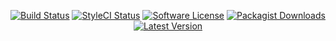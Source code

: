 <p align="center">
<a href="https://github.com/serv-tec/instagram/actions?query=workflow%3ATests"><img src="https://img.shields.io/github/actions/workflow/status/serv-tec/instagram/tests.yml?label=Tests&style=flat-square" alt="Build Status"></img></a>
<a href="https://github.styleci.io/repos/6816335"><img src="https://github.styleci.io/repos/6816335/shield" alt="StyleCI Status"></img></a>
<a href="LICENSE"><img src="https://img.shields.io/badge/license-MIT-brightgreen?style=flat-square" alt="Software License"></img></a>
<a href="https://packagist.org/packages/m4tthumphrey/php-gitlab-api"><img src="https://img.shields.io/packagist/dt/m4tthumphrey/php-gitlab-api?style=flat-square" alt="Packagist Downloads"></img></a>
<a href="https://github.com/serv-tec/instagram/releases"><img src="https://img.shields.io/github/release/serv-tec/instagram?style=flat-square" alt="Latest Version"></img></a>
</p>
